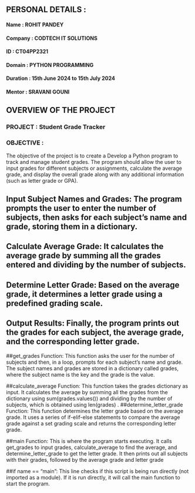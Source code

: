 ## PERSONAL DETAILS :
  #### Name : ROHIT PANDEY 
  #### Company : CODTECH IT SOLUTIONS
  #### ID : CT04PP2321
  #### Domain : PYTHON PROGRAMMING
  #### Duration : 15th June 2024 to 15th July 2024
  #### Mentor : SRAVANI GOUNI



## OVERVIEW OF THE PROJECT

  ### PROJECT : Student Grade Tracker
  ### OBJECTIVE :
  The objective of the project is to create a Develop a Python program to track and manage student grades.
  The program should allow the user to input grades for different subjects or assignments, calculate the
  average grade, and display the overall grade along with any additional information (such as letter grade or GPA).
 

## Input Subject Names and Grades: The program prompts the user to enter the number of subjects, then asks for each subject’s name and grade, storing them in a dictionary.
## Calculate Average Grade: It calculates the average grade by summing all the grades entered and dividing by the number of subjects.
## Determine Letter Grade: Based on the average grade, it determines a letter grade using a predefined grading scale.
## Output Results: Finally, the program prints out the grades for each subject, the average grade, and the corresponding letter grade.






##get_grades Function:
This function asks the user for the number of subjects and then, in a loop, prompts for each subject’s name and grade.
The subject names and grades are stored in a dictionary called grades, where the subject name is the key and the grade is the value.

##calculate_average Function:
This function takes the grades dictionary as input.
It calculates the average by summing all the grades from the dictionary using sum(grades.values()) and dividing by the number of subjects, which is obtained using len(grades)
.
##determine_letter_grade Function:
This function determines the letter grade based on the average grade.
It uses a series of if-elif-else statements to compare the average grade against a set grading scale and returns the corresponding letter grade.

##main Function:
This is where the program starts executing.
It calls get_grades to input grades, calculate_average to find the average, and determine_letter_grade to get the letter grade.
It then prints out all subjects with their grades, followed by the average grade and letter grade


##if name == “main”:
This line checks if this script is being run directly (not imported as a module).
If it is run directly, it will call the main function to start the program.
